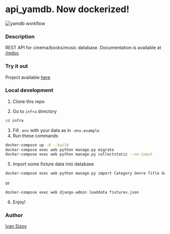 # api_yamdb. Now dockerized!

![yamdb workflow](https://github.com/frrenzy/yamdb_final/actions/workflows/yamdb_workflow.yml/badge.svg)

### Description

REST API for cinema/books/music database.
Documentation is available at [/redoc](http://localhost/redoc)

### Try it out

Project available [here](80.78.255.252)

### Local development

1. Clone this repo

2. Go to `infra` directory

```sh
cd infra
```

3. Fill `.env` with your data as in `.env.example`
4. Run these commands

```sh
docker-compose up -d --build
docker-compose exec web python manage.py migrate
docker-compose exec web python manage.py collectstatic --no-input
```

5. Import some fixture data into database

```sh
docker-compose exec web python manage.py import Category Genre Title GenreTitle User Review Comment

```

or

```sh
docker-compose exec web django-admin loaddata fixtures.json
```

6. Enjoy!

### Author

[Ivan Sizov](https://github.com/frrenzy)
